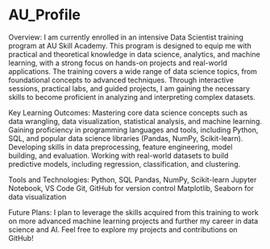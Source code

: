 # AU_Profile
Overview:
I am currently enrolled in an intensive Data Scientist training program at AU Skill Academy. This program is designed to equip me with practical and theoretical knowledge in data science, analytics, and machine learning, with a strong focus on hands-on projects and real-world applications. The training covers a wide range of data science topics, from foundational concepts to advanced techniques. Through interactive sessions, practical labs, and guided projects, I am gaining the necessary skills to become proficient in analyzing and interpreting complex datasets.

Key Learning Outcomes:
Mastering core data science concepts such as data wrangling, data visualization, statistical analysis, and machine learning.
Gaining proficiency in programming languages and tools, including Python, SQL, and popular data science libraries (Pandas, NumPy, Scikit-learn).
Developing skills in data preprocessing, feature engineering, model building, and evaluation.
Working with real-world datasets to build predictive models, including regression, classification, and clustering.

Tools and Technologies:
Python, SQL
Pandas, NumPy, Scikit-learn
Jupyter Notebook, VS Code
Git, GitHub for version control
Matplotlib, Seaborn for data visualization

Future Plans:
I plan to leverage the skills acquired from this training to work on more advanced machine learning projects and further my career in data science and AI.
Feel free to explore my projects and contributions on GitHub!
